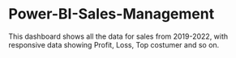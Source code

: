# Power-BI-Sales-Management
This dashboard shows all the data for sales from 2019-2022, with responsive data showing Profit, Loss, Top costumer and so on.
